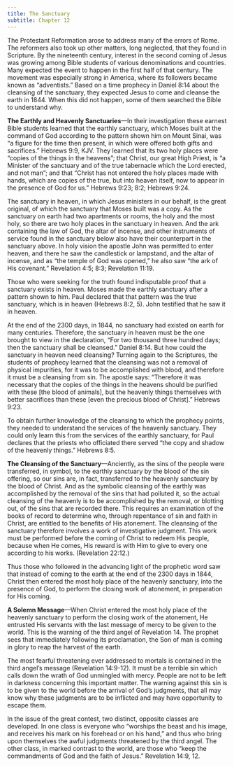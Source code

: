 ```yaml
---
title: The Sanctuary
subtitle: Chapter 12
---
```


The Protestant Reformation arose to address many of the errors of Rome. The reformers also took up other matters, long neglected, that they found in Scripture. By the nineteenth century, interest in the second coming of Jesus was growing among Bible students of various denominations and countries. Many expected the event to happen in the first half of that century. The movement was especially strong in America, where its followers became known as “adventists.” Based on a time prophecy in Daniel 8:14 about the cleansing of the sanctuary, they expected Jesus to come and cleanse the earth in 1844. When this did not happen, some of them searched the Bible to understand why.

**The Earthly and Heavenly Sanctuaries**—In their investigation these earnest Bible students learned that the earthly sanctuary, which Moses built at the command of God according to the pattern shown him on Mount Sinai, was “a figure for the time then present, in which were offered both gifts and sacrifices.” Hebrews 9:9, KJV. They learned that its two holy places were “copies of the things in the heavens”; that Christ, our great High Priest, is “a Minister of the sanctuary and of the true tabernacle which the Lord erected, and not man”; and that “Christ has not entered the holy places made with hands, which are copies of the true, but into heaven itself, now to appear in the presence of God for us.” Hebrews 9:23; 8:2; Hebrews 9:24.

The sanctuary in heaven, in which Jesus ministers in our behalf, is the great original, of which the sanctuary that Moses built was a copy. As the sanctuary on earth had two apartments or rooms, the holy and the most holy, so there are two holy places in the sanctuary in heaven. And the ark containing the law of God, the altar of incense, and other instruments of service found in the sanctuary below also have their counterpart in the sanctuary above. In holy vision the apostle John was permitted to enter heaven, and there he saw the candlestick or lampstand, and the altar of incense, and as “the temple of God was opened,” he also saw “the ark of His covenant.” Revelation 4:5; 8:3; Revelation 11:19.

Those who were seeking for the truth found indisputable proof that a sanctuary exists in heaven. Moses made the earthly sanctuary after a pattern shown to him. Paul declared that that pattern was the true sanctuary, which is in heaven (Hebrews 8:2, 5). John testified that he saw it in heaven.

At the end of the 2300 days, in 1844, no sanctuary had existed on earth for many centuries. Therefore, the sanctuary in heaven must be the one brought to view in the declaration, “For two thousand three hundred days; then the sanctuary shall be cleansed.” Daniel 8:14. But how could the sanctuary in heaven need cleansing? Turning again to the Scriptures, the students of prophecy learned that the cleansing was not a removal of physical impurities, for it was to be accomplished with blood, and therefore it must be a cleansing from sin. The apostle says: “Therefore it was necessary that the copies of the things in the heavens should be purified with these [the blood of animals], but the heavenly things themselves with better sacrifices than these [even the precious blood of Christ].” Hebrews 9:23.

To obtain further knowledge of the cleansing to which the prophecy points, they needed to understand the services of the heavenly sanctuary. They could only learn this from the services of the earthly sanctuary, for Paul declares that the priests who officiated there served “the copy and shadow of the heavenly things.” Hebrews 8:5.

**The Cleansing of the Sanctuary**—Anciently, as the sins of the people were transferred, in symbol, to the earthly sanctuary by the blood of the sin offering, so our sins are, in fact, transferred to the heavenly sanctuary by the blood of Christ. And as the symbolic cleansing of the earthly was accomplished by the removal of the sins that had polluted it, so the actual cleansing of the heavenly is to be accomplished by the removal, or blotting out, of the sins that are recorded there. This requires an examination of the books of record to determine who, through repentance of sin and faith in Christ, are entitled to the benefits of His atonement. The cleansing of the sanctuary therefore involves a work of investigative judgment. This work must be performed before the coming of Christ to redeem His people, because when He comes, His reward is with Him to give to every one according to his works. (Revelation 22:12.)

Thus those who followed in the advancing light of the prophetic word saw that instead of coming to the earth at the end of the 2300 days in 1844, Christ then entered the most holy place of the heavenly sanctuary, into the presence of God, to perform the closing work of atonement, in preparation for His coming.

**A Solemn Message**—When Christ entered the most holy place of the heavenly sanctuary to perform the closing work of the atonement, He entrusted His servants with the last message of mercy to be given to the world. This is the warning of the third angel of Revelation 14. The prophet sees that immediately following its proclamation, the Son of man is coming in glory to reap the harvest of the earth.

The most fearful threatening ever addressed to mortals is contained in the third angel’s message (Revelation 14:9-12). It must be a terrible sin which calls down the wrath of God unmingled with mercy. People are not to be left in darkness concerning this important matter. The warning against this sin is to be given to the world before the arrival of God’s judgments, that all may know why these judgments are to be inflicted and may have opportunity to escape them.

In the issue of the great contest, two distinct, opposite classes are developed. In one class is everyone who “worships the beast and his image, and receives his mark on his forehead or on his hand,” and thus who bring upon themselves the awful judgments threatened by the third angel. The other class, in marked contrast to the world, are those who “keep the commandments of God and the faith of Jesus.” Revelation 14:9, 12.